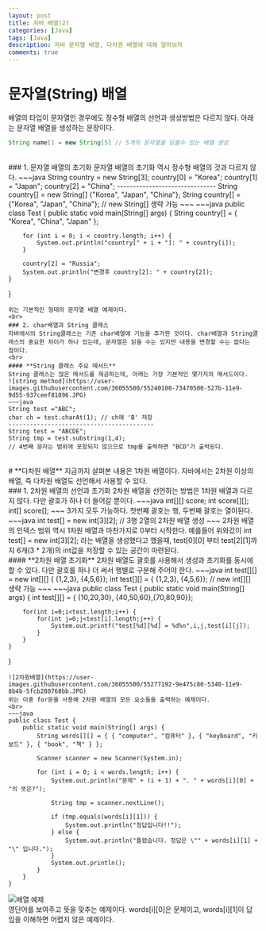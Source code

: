 ```yaml
---
layout: post
title: 자바 배열(2)
categories: [Java]
tags: [Java]
description: 자바 문자열 배열, 다차원 배열에 대해 알아보자
comments: true
---
```


# **문자열(String) 배열**  
배열의 타입이 문자열인 경우에도 정수형 배열의 선언과 생성방법은 다르지 않다. 아래는 문자열 배열을 생성하는 문장이다.  
~~~java
String name[] = new String[5] // 5개의 문자열을 담을수 있는 배열 생성
~~~  
<br>  
### 1. 문자열 배열의 초기화  
문자열 배열의 초기화 역시 정수형 배열의 것과 다르지 않다.  
~~~java
String country = new String[3];
country[0] = "Korea";
country[1] = "Japan";
country[2] = "China";
-------------------------------
String country[] = new String[] {"Korea", "Japan", "China"};
String country[] = {"Korea", "Japan", "China"}; // new String[] 생략 가능
~~~  
~~~java
public class Test {
	public static void main(String[] args) {
		String country[] = { "Korea", "China", "Japan" };

		for (int i = 0; i < country.length; i++) {
			System.out.println("country[" + i + "]: " + country[i]);
		}

		country[2] = "Russia";
		System.out.println("변경후 country[2]: " + country[2]);
	}
}
~~~
위는 기본적인 형태의 문자열 배열 예제이다.  
<br>  
### 2. char배열과 String 클래스  
자바에서의 String클래스는 기존 char배열에 기능을 추가한 것이다. char배열과 String클래스의 중요한 차이가 하나 있는데, 문자열은 읽을 수는 있지만 내용을 변경할 수는 없다는 점이다.  
<br>  
#### **String 클래스 주요 메서드**  
String 클래스는 많은 메서드를 제공하는데, 아래는 가장 기본적인 몇가지의 메서드이다.  
![string method](https://user-images.githubusercontent.com/36055500/55240108-73470500-527b-11e9-9d55-937ceef81896.JPG)  
~~~java
String test ="ABC";
char ch = test.charAt(1); // ch에 'B' 저장
-----------------------------------------
String test = "ABCDE";
String tmp = test.substring(1,4); 
// 4번째 문자는 범위에 포함되지 않으므로 tmp를 출력하면 "BCD"가 출력된다.
~~~  
<br>  
# **다차원 배열**  
지금까지 살펴본 내용은 1차원 배열이다. 자바에서는 2차원 이상의 배열, 즉 다차원 배열도 선언해서 사용할 수 있다.  
<br>  
### 1. 2차원 배열의 선언과 초기화  
2차원 배열을 선언하는 방법은 1차원 배열과 다르지 않다. 다만 괄호가 하나 더 들어갈 뿐이다.   
~~~java
int[][] score;
int score[][];
int[] score[];
~~~  
3가지 모두 가능하다. 첫번째 괄호는 행, 두번째 괄호는 열이된다.  
~~~java
int test[] = new int[3][2]; // 3행 2열의 2차원 배열 생성
~~~  
2차원 배열의 인덱스 범위 역시 1차원 배열과 마찬가지로 0부터 시작한다. 예를들어 위와갔이 int test[] = new int[3][2]; 라는 배열을 생성했다고 했을때, test[0][0] 부터 test[2][1]까지 6개(3 * 2개)의 int값을 저장할 수 있는 공간이 마련된다.  
<br>  
#### **2차원 배열 초기화**  
2차원 배열도 괄호를 사용해서 생성과 초기화를 동시에 할 수 있다. 다만 괄호를 하나 더 써서 행별로 구분해 주어야 한다.  
~~~java
int test[][] = new int[][] { {1,2,3}, {4,5,6}};
int test[][] = { {1,2,3}, {4,5,6}}; // new int[][] 생략 가능
~~~
~~~java
public class Test {
	public static void main(String[] args) {
		int test[][] = { {10,20,30}, {40,50,60},{70,80,90}};
		
		for(int i=0;i<test.length;i++) {
			for(int j=0;j<test[i].length;j++) {
				System.out.printf("test[%d][%d] = %d%n",i,j,test[i][j]);
			}
		}
	}
}
~~~  
![2차원배열](https://user-images.githubusercontent.com/36055500/55277192-9e475c80-5340-11e9-8b4b-5fcb280768bb.JPG)  
위는 이중 for문을 사용해 2차원 배열의 모든 요소들을 출력하는 예제이다.  
<br>  
~~~java
public class Test {
	public static void main(String[] args) {
		String words[][] = { { "computer", "컴퓨터" }, { "keyboard", "키보드" }, { "book", "책" } };

		Scanner scanner = new Scanner(System.in);

		for (int i = 0; i < words.length; i++) {
			System.out.println("문제" + (i + 1) + ". " + words[i][0] + "의 뜻은?");

			String tmp = scanner.nextLine();

			if (tmp.equals(words[i][1])) {
				System.out.println("정답입니다!!");
			} else {
				System.out.println("틀렸습니다. 정답은 \"" + words[i][1] + "\" 입니다.");
			}
			System.out.println();
		}
	}
}
~~~  
![배열 예제](https://user-images.githubusercontent.com/36055500/55277555-dfda0680-5344-11e9-9d44-793a5e280e27.JPG)  
영단어를 보여주고 뜻을 맞추는 예제이다. words[i][0]은 문제이고, words[i][1]이 답임을 이해하면 어렵지 않은 예제이다.
